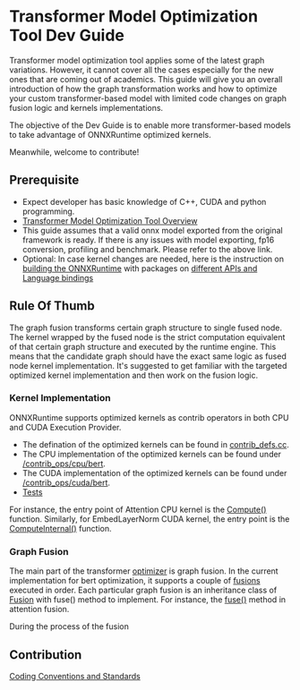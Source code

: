 # Transformer Model Optimization Tool Dev Guide

Transformer model optimization tool applies some of the latest graph variations. However, it cannot cover all the cases especially for the new ones that are coming out of academics. This guide will give you an overall introduction of how the graph transformation works and how to optimize your custom transformer-based model with limited code changes on graph fusion logic and kernels implementations. 

The objective of the Dev Guide is to enable more transformer-based models to take advantage of ONNXRuntime optimized kernels.

Meanwhile, welcome to contribute!

## Prerequisite
* Expect developer has basic knowledge of C++, CUDA and python programming.
* [Transformer Model Optimization Tool Overview](https://github.com/microsoft/onnxruntime/blob/master/onnxruntime/python/tools/transformers/README.md)
* This guide assumes that a valid onnx model exported from the original framework is ready. If there is any issues with model exporting, fp16 conversion, profiling and benchmark. Please refer to the above link.
* Optional: In case kernel changes are needed, here is the instruction on [building the ONNXRuntime](https://onnxruntime.ai/docs/build/) with packages on [different APIs and Language bindings](https://onnxruntime.ai/docs/build/inferencing.html#apis-and-language-bindings)

## Rule Of Thumb

The graph fusion transforms certain graph structure to single fused node. The kernel wrapped by the fused node is the strict computation equivalent of that certain graph structure and executed by the runtime engine. This means that the candidate graph should have the exact same logic as fused node kernel implementation. It's suggested to get familiar with the targeted optimized kernel implementation and then work on the fusion logic.

### Kernel Implementation
ONNXRuntime supports optimized kernels as contrib operators in both CPU and CUDA Execution Provider. 
* The defination of the optimized kernels can be found in [contrib_defs.cc](https://github.com/microsoft/onnxruntime/blob/rel-1.9.0/onnxruntime/core/graph/contrib_ops/contrib_defs.cc). 
* The CPU implementation of the optimized kernels can be found under [/contrib_ops/cpu/bert](https://github.com/microsoft/onnxruntime/tree/rel-1.9.0/onnxruntime/contrib_ops/cpu/bert). 
* The CUDA implementation of the optimized kernels can be found under [/contrib_ops/cuda/bert](https://github.com/microsoft/onnxruntime/tree/rel-1.9.0/onnxruntime/contrib_ops/cuda/bert).
* [Tests](https://github.com/microsoft/onnxruntime/tree/rel-1.9.0/onnxruntime/test/contrib_ops)

For instance, the entry point of Attention CPU kernel is the [Compute()](https://github.com/microsoft/onnxruntime/blob/rel-1.9.0/onnxruntime/contrib_ops/cpu/bert/attention.cc#L408) function. Similarly, for EmbedLayerNorm CUDA kernel, the entry point is the [ComputeInternal()](https://github.com/microsoft/onnxruntime/blob/rel-1.9.0/onnxruntime/contrib_ops/cuda/bert/embed_layer_norm.cc#L36) function.

### Graph Fusion
The main part of the transformer [optimizer](https://github.com/microsoft/onnxruntime/blob/master/onnxruntime/python/tools/transformers/optimizer.py) is graph fusion. In the current implementation for bert optimization, it supports a couple of [fusions](https://github.com/microsoft/onnxruntime/blob/rel-1.9.0/onnxruntime/python/tools/transformers/onnx_model_bert.py#L302) executed in order. Each particular graph fusion is an inheritance class of [Fusion](https://github.com/microsoft/onnxruntime/blob/rel-1.9.0/onnxruntime/python/tools/transformers/fusion_base.py#L13) with fuse() method to implement. For instance, the [fuse()](https://github.com/microsoft/onnxruntime/blob/rel-1.9.0/onnxruntime/python/tools/transformers/fusion_attention.py#L280) method in attention fusion.

During the process of the fusion

## Contribution
[Coding Conventions and Standards](https://github.com/microsoft/onnxruntime/blob/rel-1.9.0/docs/Coding_Conventions_and_Standards.md)

